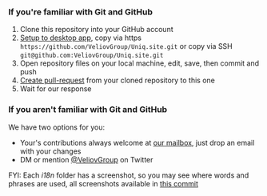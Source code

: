 ### If you're familiar with Git and GitHub
  1. Clone this repository into your GitHub account
  2. [Setup to desktop app](github-mac://openRepo/https://github.com/VeliovGroup/Uniq.site), copy via https `https://github.com/VeliovGroup/Uniq.site.git` or copy via SSH `git@github.com:VeliovGroup/Uniq.site.git`
  3. Open repository files on your local machine, edit, save, then commit and push
  4. [Create pull-request](https://github.com/VeliovGroup/Uniq.site/compare) from your cloned repository to this one
  5. Wait for our response

### If you aren't familiar with Git and GitHub
We have two options for you:
  - Your's contributions always welcome at <a href='mai&#108;to&#58;inf&#37;6F&#64;u%6&#69;&#105;q&#46;si&#116;&#101;'>our mailbox</a>, just drop an email with your changes
  - DM or mention [@VeliovGroup](https://twitter.com/VeliovGroup) on Twitter


FYI: Each *i18n* folder has a screenshot, so you may see where words and phrases are used, all screenshots available in [this commit](https://github.com/VeliovGroup/Uniq.site/commit/dec440835c68000ebe7abef0f5ca177603b4cd98)